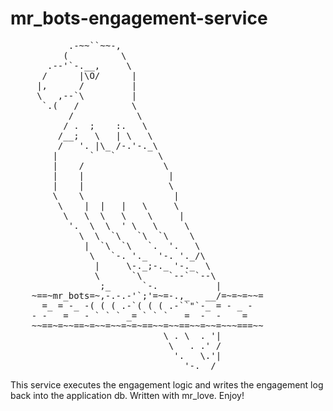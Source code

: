 # mr_bots-engagement-service
<pre>
           .-~~``~~-,
          (          \
       .--'`-.__,     \
      /      |\O/      |
     |,      /         |
     \   ,--`\         |
      `.(   /          \
           /            \
          / .  ;    :.   \
         /__;   \   | \   \
         /   '. |\_ /-.'-._\
        |      `   `        \
        |    /               \
        |    |                |
        |    |                \
        \    \                 |
         \    |  |   |   \     \
          \   \  \   \    \     |
           '.  \  \  ' \   \     \
             \  \  `\   `\  `\    \
              |  `\  `\   `.  '.   \
               \   `-. '._  '-. '._/\
                |     \-._;-._ '-._  \
                \      `\     `--` `--\
                 ;_      `-.           |
    ~==~mr_bots=~,-.-.-'`;'=~=-.,_   __/=~=~=~~=
      =_ = -_ -( ( ( .-`( ( ( .-``"`-_ = - _ -
    - -   =   - ` ` ` _= ` ` `   =  -  -    =
    ~~==~=~~==~=~~=~~=~=~==~~=~~==~~=~~=~~~===~~
                             \ . \  . '|
                              \   . .' /
                               '.   \.'|
                                 '-.__/
</pre>

This service executes the engagement logic and writes the engagement log back into the application db. Written with mr_love. Enjoy! 
